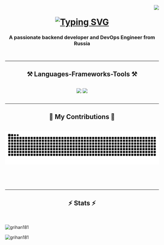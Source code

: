 <img align="right" src="https://visitor-badge.laobi.icu/badge?page_id=grihan181" />

<h1 align="center">
  <a href="https://git.io/typing-svg"><img src="https://readme-typing-svg.demolab.com?font=Fira+Code&weight=500&size=30&duration=4000&pause=1000&background=FFFFFF00&random=false&width=435&lines=Hi+There!+%F0%9F%91%8B;I'm+Avanesyan+Grigorii!" alt="Typing SVG" /></a>
</h1>

<h3 align="center">A passionate backend developer and DevOps Engineer from Russia</h3>

<br/>

<hr/>

<h2 align="center">⚒️ Languages-Frameworks-Tools ⚒️</h2>
<br/>
<div align="center">
  <img src="https://skillicons.dev/icons?i=java,spring,selenium,postgres,mysql,html,css,githubactions,git,github,gitlab" />
  <img src="https://skillicons.dev/icons?i=kafka,maven,bash,docker,kubernetes,prometheus,grafana,graphql,jenkins,linux,postman,regex" /><br>
</div>

<br/>
<hr/>

<div align="center">
  <h2>🐍 My Contributions 🐍</h2>
  <br>
  <img alt="snake eating my contributions" src="https://raw.githubusercontent.com/grihan181/grihan181/output/github-contribution-grid-snake.svg" />
  
  <br/><br/><br/>
</div>

<hr/>
<h2 align="center">⚡ Stats ⚡</h2>

<br/>
<p><img align="center" src="https://github-readme-stats.vercel.app/api/top-langs?username=grihan181&show_icons=true&locale=en&layout=compact" alt="grihan181" /></p>

<p><img align="center" src="https://github-readme-streak-stats.herokuapp.com/?user=grihan181&" alt="grihan181" /></p>

